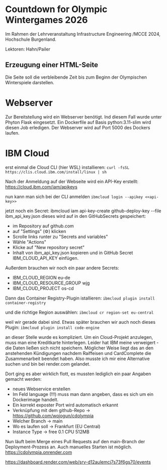 # Countdown for Olympic Wintergames 2026

Im Rahmen der Lehrveranstaltung Infrastructure Engineering /MCCE 2024, Hochschule Burgenland.

Lektoren: Hahn/Pailer

## Erzeugung einer HTML-Seite
Die Seite soll die verbleibende Zeit bis zum Beginn der Olympischen Winterspiele darstellen.

# Webserver
Zur Bereitstellung wird ein Webserver benötigt. Ind diesem Fall wurde unter Phyton Flask eingesetzt.
Ein Dockerfile auf Basis python:3.11-slim wird diesen Job erledigen. Der Webserver wird auf Port 5000 des Dockers laufen.

# IBM Cloud
erst einmal die Cloud CLI (hier WSL) installieren:
```curl -fsSL https://clis.cloud.ibm.com/install/linux | sh```

Nach der Anmeldung auf der Webseite wird ein API-Key erstellt: https://cloud.ibm.com/iam/apikeys

nun kann man sich bei der CLI anmelden
```ibmcloud login --apikey <<api-key>>```

jetzt noch ein Secret:
ibmcloud iam api-key-create github-deploy-key --file ibm_api_key.json
dieses wird auf in den GitHubSecrets gespeichert:
- im Repository auf github.com
- auf "Settings" (⚙️) klicken
- Scrolle links runter zu "Secrets and variables"
- Wähle "Actions"
- Klicke auf "New repository secret"
- Inhalt von ibm_api_key.json kopieren und in GitHub Secret IBM_CLOUD_API_KEY einfügen.

Außerdem brauchen wir noch ein paar andere Secrets:
- IBM_CLOUD_REGION	eu-de
- IBM_CLOUD_RESOURCE_GROUP  wjg
- IBM_CLOUD_PROJECT os-cd

Dann das Container Registry-Plugin istallieren:
```ibmcloud plugin install container-registry```

und die richtige Region auswählen:
```ibmcloud cr region-set eu-central```

weil wir gerade dabei sind. Etwas später brauchen wir auch noch dieses Plugin:
```ibmcloud plugin install code-engine```

an dieser Stelle wurde es kompliziert. Um ein Cloud-Projekt anzulegen, muss man eine Kreditkarte hinterlegen. Leider hat IBM meine verweigert - die Daten ließen sich nicht speichern. Möglicher Weise liegt das an den anstehenden Kündigungen nachdem Raiffeisen und CardComplete die Zusammenarbeit beendet haben. Also musste ich mir eine Alternative suchen und bin bei render.com gelandet.

Dort ging es aber wirklich flott, es mussten lediglich ein paar Angaben gemacht werden:
- neues Webservice erstellen
- Im Feld language (!!!) muss man dann angeben, dass es sich um ein Dockerimage handelt.
- Ein korrekt exposter Port wird automatisch erkannt
- Verknüpfung mit dem github-Repo -> https://github.com/wojogun/cdolympia
- Welcher Branch -> main
- Wo es laufen soll -> Frankfurt (EU Central)
- Instance Type -> free 0.1 CPU 512MB

Nun läuft beim Merge eines Pull Requests auf den main-Branch der Deployment-Prozess an. Auch manuelles Starten ist möglich.
https://cdolympia.onrender.com

https://dashboard.render.com/web/srv-d12aulemcj7s73f6gs70/events
